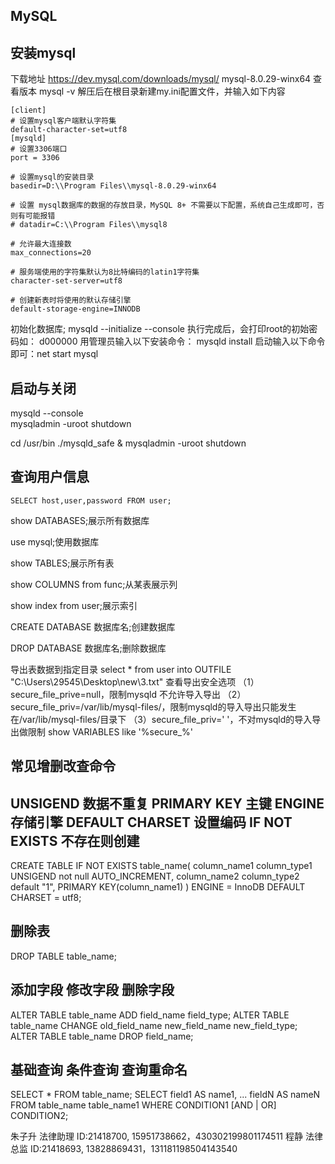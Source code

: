 ## MySQL



## 安装mysql
下载地址 https://dev.mysql.com/downloads/mysql/  mysql-8.0.29-winx64
查看版本
mysql -v
解压后在根目录新建my.ini配置文件，并输入如下内容
```
[client]
# 设置mysql客户端默认字符集
default-character-set=utf8
[mysqld]
# 设置3306端口
port = 3306

# 设置mysql的安装目录
basedir=D:\\Program Files\\mysql-8.0.29-winx64

# 设置 mysql数据库的数据的存放目录，MySQL 8+ 不需要以下配置，系统自己生成即可，否则有可能报错
# datadir=C:\\Program Files\\mysql8

# 允许最大连接数
max_connections=20

# 服务端使用的字符集默认为8比特编码的latin1字符集
character-set-server=utf8

# 创建新表时将使用的默认存储引擎
default-storage-engine=INNODB
```
初始化数据库;
mysqld --initialize --console
执行完成后，会打印root的初始密码如： d000000
用管理员输入以下安装命令：
mysqld install
启动输入以下命令即可：net start mysql

## 启动与关闭
mysqld --console   
mysqladmin -uroot shutdown

cd /usr/bin
./mysqld_safe &
mysqladmin -uroot shutdown

## 查询用户信息
`SELECT host,user,password FROM user;`

show DATABASES;展示所有数据库

use mysql;使用数据库

show TABLES;展示所有表

show COLUMNS from func;从某表展示列

show index from user;展示索引

CREATE DATABASE 数据库名;创建数据库

DROP DATABASE 数据库名;删除数据库

导出表数据到指定目录
select * from user into OUTFILE "C:\\Users\\29545\\Desktop\\new\\3.txt"
查看导出安全选项
（1）secure_file_prive=null，限制mysqld 不允许导入导出
（2）secure_file_priv=/var/lib/mysql-files/，限制mysqld的导入导出只能发生在/var/lib/mysql-files/目录下
（3）secure_file_priv=' '，不对mysqld的导入导出做限制
show VARIABLES like '%secure_%'

## 常见增删改查命令  
## UNSIGEND 数据不重复 PRIMARY KEY 主键 ENGINE 存储引擎 DEFAULT CHARSET 设置编码 IF NOT EXISTS 不存在则创建
CREATE TABLE IF NOT EXISTS table_name(
column_name1 column_type1 UNSIGEND not null AUTO_INCREMENT,
column_name2 column_type2 default "1",
PRIMARY KEY(column_name1)
) ENGINE = InnoDB DEFAULT CHARSET = utf8;

## 删除表
DROP TABLE table_name;

## 添加字段 修改字段 删除字段
ALTER TABLE table_name ADD field_name field_type;
ALTER TABLE table_name CHANGE old_field_name new_field_name new_field_type;
ALTER TABLE table_name DROP field_name;

## 基础查询 条件查询 查询重命名
SELECT * FROM table_name;
SELECT field1 AS name1, ... fieldN AS nameN FROM table_name table_name1 WHERE CONDITION1 [AND | OR] CONDITION2;

朱子升 法律助理 ID:21418700, 15951738662，430302199801174511
程静 法律总监 ID:21418693, 13828869431，131181198504143540










